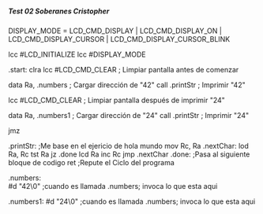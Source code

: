 ##### Test 02 Soberanes Cristopher

DISPLAY_MODE = LCD_CMD_DISPLAY | LCD_CMD_DISPLAY_ON | LCD_CMD_DISPLAY_CURSOR | LCD_CMD_DISPLAY_CURSOR_BLINK

lcc #LCD_INITIALIZE
lcc #DISPLAY_MODE

.start:
  clra
  lcc #LCD_CMD_CLEAR  ; Limpiar pantalla antes de comenzar

  data Ra, .numbers   ; Cargar dirección de "42"
  call .printStr      ; Imprimir "42"

  lcc #LCD_CMD_CLEAR  ; Limpiar pantalla después de imprimir "24"

  data Ra, .numbers1  ; Cargar dirección de "24"
  call .printStr      ; Imprimir "24"

  jmz

.printStr:       ;Me base en el ejericio de hola mundo
  mov Rc, Ra
  .nextChar:
    lod Ra, Rc
    tst Ra
    jz .done
    lcd Ra
    inc Rc
    jmp .nextChar
  .done:    ;Pasa al siguiente bloque de codigo
    ret     ;Repute el Ciclo del programa

.numbers:    
#d "42\0"     ;cuando es llamada .numbers; invoca lo que esta aqui

.numbers1:
#d "24\0"     ;cuando es llamada .numbers; invoca lo que esta aqui
